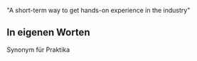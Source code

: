 "A short-term way to get hands-on experience in the industry"

## In eigenen Worten
Synonym für Praktika